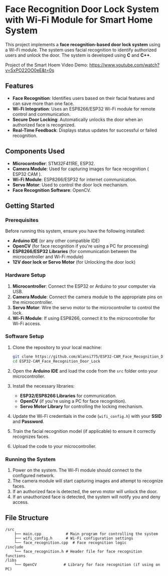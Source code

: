 # Face Recognition Door Lock System with Wi-Fi Module for Smart Home System

This project implements a **face recognition-based door lock system** using a Wi-Fi module. The system uses facial recognition to identify authorized users and unlock the door. The system is developed using **C** and **C++**.

Project of the Smart Hoem Video Demo: https://www.youtube.com/watch?v=SxPO22OO0eE&t=0s 
## Features

- **Face Recognition**: Identifies users based on their facial features and can save more than one face.
- **Wi-Fi Integration**: Uses an ESP8266/ESP32 Wi-Fi module for remote control and communication.
- **Secure Door Locking**: Automatically unlocks the door when an authorized face is recognized.
- **Real-Time Feedback**: Displays status updates for successful or failed recognition.

## Components Used

- **Microcontroller**: STM32F411RE, ESP32.
- **Camera Module**: Used for capturing images for face recognition ( ESP32 CAM ).
- **Wi-Fi Module**: ESP8266/ESP32 for internet communication.
- **Servo Motor**: Used to control the door lock mechanism.
- **Face Recognition Software**: OpenCV.

## Getting Started

### Prerequisites

Before running this system, ensure you have the following installed:

- **Arduino IDE** (or any other compatible IDE)
- **OpenCV** (for face recognition if you're using a PC for processing)
- **ESP8266/ESP32 Libraries** (for communication between the microcontroller and Wi-Fi module)
- **12V door lock or Servo Motor** (for Unlocking the door lock)

### Hardware Setup

1. **Microcontroller**: Connect the ESP32 or Arduino to your computer via USB.
2. **Camera Module**: Connect the camera module to the appropriate pins on the microcontroller.
3. **Servo Motor**: Wire the servo motor to the microcontroller to control the lock.
4. **Wi-Fi Module**: If using ESP8266, connect it to the microcontroller for Wi-Fi access.

### Software Setup

1. Clone the repository to your local machine:
    ```bash
    git clone https://github.com/Alansi775/ESP32-CAM_Face_Recognition_Door_Lock.git
    cd ESP32-CAM_Face_Recognition_Door_Lock
    ```

2. Open the **Arduino IDE** and load the code from the `src` folder onto your microcontroller.

3. Install the necessary libraries:
   - **ESP32/ESP8266 Libraries** for communication.
   - **OpenCV** (if you're using a PC for face recognition).
   - **Servo Motor Library** for controlling the locking mechanism.

4. Update the Wi-Fi credentials in the code (`wifi_config.h`) with your **SSID** and **Password**.

5. Train the facial recognition model (if applicable) to ensure it correctly recognizes faces.

6. Upload the code to your microcontroller.

### Running the System

1. Power on the system. The Wi-Fi module should connect to the configured network.
2. The camera module will start capturing images and attempt to recognize faces.
3. If an authorized face is detected, the servo motor will unlock the door.
4. If an unauthorized face is detected, the system will notify you and deny access.

## File Structure

```plaintext
/src
    ├── main.cpp           # Main program for controlling the system
    ├── wifi_config.h      # Wi-Fi configuration settings
    └── face_recognition.cpp  # Face recognition logic
/include
    └── face_recognition.h # Header file for face recognition functions
/libs
    └── OpenCV            # Library for face recognition (if using on PC)
